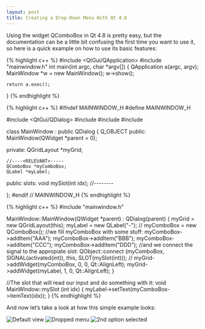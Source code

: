 ```yaml
---
layout: post
title: Creating a Drop-Down Menu With Qt 4.8
---
```


Using the widget QComboBox in Qt 4.8 is pretty easy, but the documentation can
be a little bit confusing the first time you want to use it, so here is a quick
example on how to use its basic features:

{% highlight c++ %}
#include <QtGui/QApplication>
#include "mainwindow.h"
int main(int argc, char *argv[])
{
    QApplication a(argc, argv);
    MainWindow *w = new MainWindow();
    w->show();
    
    return a.exec();
}
{% endhighlight %}

{% highlight c++ %}
#ifndef MAINWINDOW_H
#define MAINWINDOW_H

#include <QtGui/QDialog>
#include <QComboBox>
#include <QLabel>
#include <QGridLayout>

class MainWindow : public QDialog
{
    Q_OBJECT
public:
    MainWindow(QWidget *parent = 0);

private:
    QGridLayout *myGrid;

    //----<RELEVANT>-----
    QComboBox *myComboBox;
    QLabel *myLabel;
public slots:
    void mySlot(int idx);
    //----</RELEVANT>----

};
#endif // MAINWINDOW_H
{% endhighlight %}

{% highlight c++ %}
#include "mainwindow.h"

MainWindow::MainWindow(QWidget *parent)
    : QDialog(parent)
{
    myGrid = new QGridLayout(this);
    myLabel = new QLabel("-");
    //<RELEVANT>
    myComboBox = new QComboBox();
        //we fill myComboBox with some stuff:
    myComboBox->addItem("AAA");
    myComboBox->addItem("BBB");
    myComboBox->addItem("CCC");
    myComboBox->addItem("DDD");
        //and we connect the signal to the appropiate slot:
    QObject::connect (myComboBox, SIGNAL(activated(int)), this, SLOT(mySlot(int)));
    //</RELEVANT>
    myGrid->addWidget(myComboBox, 0, 0, Qt::AlignLeft);
    myGrid->addWidget(myLabel, 1, 0, Qt::AlignLeft);
}

//The slot that will read our input and do something with it:
void MainWindow::mySlot (int idx)
{
    myLabel->setText(myComboBox->itemText(idx));
}
{% endhighlight %}

And now let’s take a look at how this simple example looks:

![Default view](http://i.imgur.com/aEgo1.png)
![Dropped menu](http://i.imgur.com/SS4Yx.png)
![2nd option selected](http://i.imgur.com/S37Hx.png)
